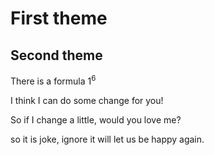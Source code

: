 # First theme
## Second theme 
There is a formula 
$1^6$

I think I can do some change for you!


So if I change a little, would you love me?

so it is joke, ignore it will let us be happy again.
